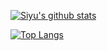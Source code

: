 
[![Siyu's github stats](https://github-readme-stats-omega-beryl.vercel.app/api?username=siyu6974&count_private=true&show_icons=true&theme=tokyonight)](https://github.com/anuraghazra/github-readme-stats)

[![Top Langs](https://github-readme-stats.vercel.app/api/top-langs/?username=siyu6974&layout=compact&hide=jupyter%20notebook&exclude_repo=cosmostation)](https://github.com/anuraghazra/github-readme-stats)
